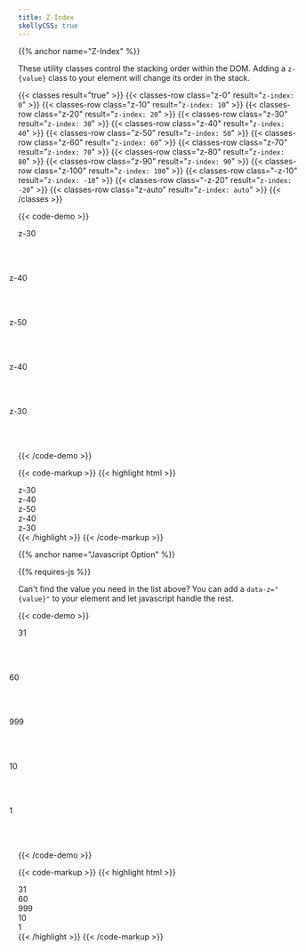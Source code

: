```yaml
---
title: Z-Index
skellyCSS: true
---
```


{{% anchor name="Z-Index" %}}

These utility classes control the stacking order within the DOM. Adding a `z-{value}` class to your element will change its order in the stack.

{{< classes result="true" >}}
{{< classes-row class="z-0" result="`z-index: 0`" >}}
{{< classes-row class="z-10" result="`z-index: 10`" >}}
{{< classes-row class="z-20" result="`z-index: 20`" >}}
{{< classes-row class="z-30" result="`z-index: 30`" >}}
{{< classes-row class="z-40" result="`z-index: 40`" >}}
{{< classes-row class="z-50" result="`z-index: 50`" >}}
{{< classes-row class="z-60" result="`z-index: 60`" >}}
{{< classes-row class="z-70" result="`z-index: 70`" >}}
{{< classes-row class="z-80" result="`z-index: 80`" >}}
{{< classes-row class="z-90" result="`z-index: 90`" >}}
{{< classes-row class="z-100" result="`z-index: 100`" >}}
{{< classes-row class="-z-10" result="`z-index: -10`" >}}
{{< classes-row class="-z-20" result="`z-index: -20`" >}}
{{< classes-row class="z-auto" result="`z-index: auto`" >}}
{{< /classes >}}

{{< code-demo >}}
<div class="rounded-2 block background--dark p-3">
  <div class="flex">
    <div 
      class="pos-rel z-30 background--lavender text--purple text--bold border border--color-white border--width-2 flex--center-content" 
      style="border-radius: 50%; height: 5rem; width: 5rem;">
      z-30
    </div>
    <div 
      class="pos-rel z-40 background--light-purple text--white text--bold border border--color-white border--width-2 flex--center-content" 
      style="border-radius: 50%; height: 5rem; width: 5rem; margin-left: -1rem">
      z-40
    </div>
    <div 
      class="pos-rel z-50 background--purple text--white text--bold border border--color-white border--width-2 flex--center-content" 
      style="border-radius: 50%; height: 5rem; width: 5rem; margin-left: -1rem">
      z-50
    </div>
    <div 
      class="pos-rel z-40 background--light-purple text--white text--bold border border--color-white border--width-2 flex--center-content" 
      style="border-radius: 50%; height: 5rem; width: 5rem; margin-left: -1rem">
      z-40
    </div>
    <div 
      class="pos-rel z-30 background--lavender text--purple text--bold border border--color-white border--width-2 flex--center-content" 
      style="border-radius: 50%; height: 5rem; width: 5rem; margin-left: -1rem">
      z-30
    </div>
  </div>
</div>
{{< /code-demo >}}

{{< code-markup >}}
{{< highlight html >}}
<div class="pos-rel z-30">
  z-30
</div>
<div class="pos-rel z-40">
  z-40
</div>
<div class="pos-rel z-50">
  z-50
</div>
<div class="pos-rel z-40">
  z-40
</div>
<div class="pos-rel z-30">
  z-30
</div>
{{< /highlight >}} 
{{< /code-markup >}}

{{% anchor name="Javascript Option" %}}

<div class="mb-4">
{{% requires-js %}}
</div>

Can't find the value you need in the list above? You can add a `data-z="{value}"` to your element and let javascript handle the rest. 

{{< code-demo >}}
<div class="rounded-2 block background--dark p-3">
  <div class="flex">
    <div 
      class="pos-rel background--lavender text--purple text--bold border border--color-white border--width-2 flex--center-content" 
      style="border-radius: 50%; height: 5rem; width: 5rem;"
      data-z="31">
      31
    </div>
    <div 
      class="pos-rel background--light-purple text--white text--bold border border--color-white border--width-2 flex--center-content" 
      style="border-radius: 50%; height: 5rem; width: 5rem; margin-left: -1rem"
      data-z="60">
      60
    </div>
    <div 
      class="pos-rel background--purple text--white text--bold border border--color-white border--width-2 flex--center-content" 
      style="border-radius: 50%; height: 5rem; width: 5rem; margin-left: -1rem"
      data-z="999">
      999
    </div>
    <div 
      class="pos-rel background--light-purple text--white text--bold border border--color-white border--width-2 flex--center-content" 
      style="border-radius: 50%; height: 5rem; width: 5rem; margin-left: -1rem"
      data-z="10">
      10
    </div>
    <div 
      class="pos-rel background--lavender text--purple text--bold border border--color-white border--width-2 flex--center-content" 
      style="border-radius: 50%; height: 5rem; width: 5rem; margin-left: -1rem"
      data-z="1">
      1
    </div>
  </div>
</div>
{{< /code-demo >}}

{{< code-markup >}}
{{< highlight html >}}
<div class="pos-rel" data-z="31">
  31
</div>
<div class="pos-rel" data-z="60">
  60
</div>
<div class="pos-rel" data-z="999">
  999
</div>
<div class="pos-rel" data-z="10">
  10
</div>
<div class="pos-rel" data-z="1">
  1
</div>
{{< /highlight >}} 
{{< /code-markup >}}